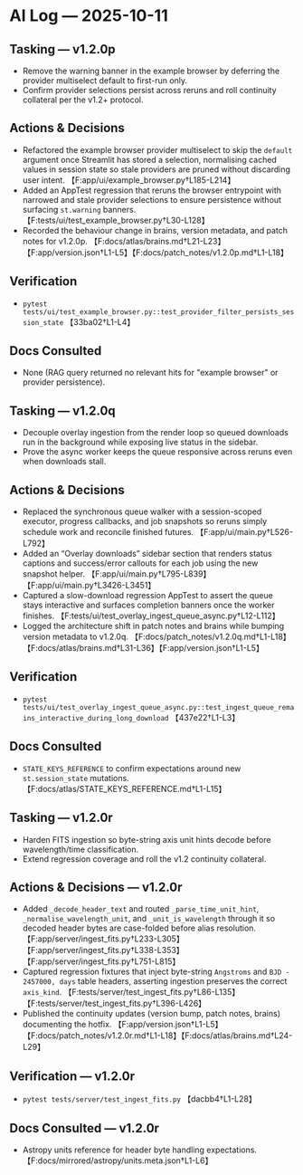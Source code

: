 # AI Log — 2025-10-11

## Tasking — v1.2.0p
- Remove the warning banner in the example browser by deferring the provider multiselect default to first-run only.
- Confirm provider selections persist across reruns and roll continuity collateral per the v1.2+ protocol.

## Actions & Decisions
- Refactored the example browser provider multiselect to skip the `default` argument once Streamlit has stored a selection, normalising cached values in session state so stale providers are pruned without discarding user intent. 【F:app/ui/example_browser.py†L185-L214】
- Added an AppTest regression that reruns the browser entrypoint with narrowed and stale provider selections to ensure persistence without surfacing `st.warning` banners. 【F:tests/ui/test_example_browser.py†L30-L128】
- Recorded the behaviour change in brains, version metadata, and patch notes for v1.2.0p. 【F:docs/atlas/brains.md†L21-L23】【F:app/version.json†L1-L5】【F:docs/patch_notes/v1.2.0p.md†L1-L18】

## Verification
- `pytest tests/ui/test_example_browser.py::test_provider_filter_persists_session_state` 【33ba02†L1-L4】

## Docs Consulted
- None (RAG query returned no relevant hits for "example browser" or provider persistence).

## Tasking — v1.2.0q
- Decouple overlay ingestion from the render loop so queued downloads run in the background while exposing live status in the sidebar.
- Prove the async worker keeps the queue responsive across reruns even when downloads stall.

## Actions & Decisions
- Replaced the synchronous queue walker with a session-scoped executor, progress callbacks, and job snapshots so reruns simply schedule work and reconcile finished futures. 【F:app/ui/main.py†L526-L792】
- Added an “Overlay downloads” sidebar section that renders status captions and success/error callouts for each job using the new snapshot helper. 【F:app/ui/main.py†L795-L839】【F:app/ui/main.py†L3426-L3451】
- Captured a slow-download regression AppTest to assert the queue stays interactive and surfaces completion banners once the worker finishes. 【F:tests/ui/test_overlay_ingest_queue_async.py†L12-L112】
- Logged the architecture shift in patch notes and brains while bumping version metadata to v1.2.0q. 【F:docs/patch_notes/v1.2.0q.md†L1-L18】【F:docs/atlas/brains.md†L31-L36】【F:app/version.json†L1-L5】

## Verification
- `pytest tests/ui/test_overlay_ingest_queue_async.py::test_ingest_queue_remains_interactive_during_long_download` 【437e22†L1-L3】

## Docs Consulted
- `STATE_KEYS_REFERENCE` to confirm expectations around new `st.session_state` mutations. 【F:docs/atlas/STATE_KEYS_REFERENCE.md†L1-L15】

## Tasking — v1.2.0r
- Harden FITS ingestion so byte-string axis unit hints decode before wavelength/time classification.
- Extend regression coverage and roll the v1.2 continuity collateral.

## Actions & Decisions — v1.2.0r
- Added `_decode_header_text` and routed `_parse_time_unit_hint`, `_normalise_wavelength_unit`, and `_unit_is_wavelength` through it so decoded header bytes are case-folded before alias resolution. 【F:app/server/ingest_fits.py†L233-L305】【F:app/server/ingest_fits.py†L338-L353】【F:app/server/ingest_fits.py†L751-L815】
- Captured regression fixtures that inject byte-string `Angstroms` and `BJD - 2457000, days` table headers, asserting ingestion preserves the correct `axis_kind`. 【F:tests/server/test_ingest_fits.py†L86-L135】【F:tests/server/test_ingest_fits.py†L396-L426】
- Published the continuity updates (version bump, patch notes, brains) documenting the hotfix. 【F:app/version.json†L1-L5】【F:docs/patch_notes/v1.2.0r.md†L1-L18】【F:docs/atlas/brains.md†L24-L29】

## Verification — v1.2.0r
- `pytest tests/server/test_ingest_fits.py` 【dacbb4†L1-L28】

## Docs Consulted — v1.2.0r
- Astropy units reference for header byte handling expectations. 【F:docs/mirrored/astropy/units.meta.json†L1-L6】
